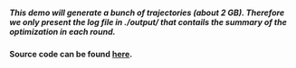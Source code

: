##### This demo will generate a bunch of trajectories (about 2 GB). Therefore we only present the log file in ./output/ that contails the summary of the optimization in each round.
**Source code can be found [here](CG_protein_parameterization/opt_nscal.pl).**
